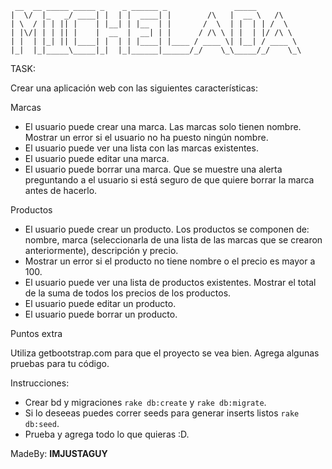  ```
  __  __ _____ _____ _    _ ______ _               _____          
 |  \/  |_   _/ ____| |  | |  ____| |        /\   |  __ \   /\    
 | \  / | | || |    | |__| | |__  | |       /  \  | |  | | /  \   
 | |\/| | | || |    |  __  |  __| | |      / /\ \ | |  | |/ /\ \  
 | |  | |_| || |____| |  | | |____| |____ / ____ \| |__| / ____ \ 
 |_|  |_|_____\_____|_|  |_|______|______/_/    \_\_____/_/    \_\
```                                                       
TASK:

Crear una aplicación web con las siguientes características:

Marcas

- El usuario puede crear una marca. Las marcas solo tienen nombre. Mostrar un error si el usuario no ha puesto ningún nombre.
- El usuario puede ver una lista con las marcas existentes.
- El usuario puede editar una marca.
- El usuario puede borrar una marca. Que se muestre una alerta preguntando a el usuario si está seguro de que quiere borrar la marca antes de hacerlo.

Productos

- El usuario puede crear un producto. Los productos se componen de: nombre, marca (seleccionarla de una lista de las marcas que se crearon anteriormente), descripción y precio.
- Mostrar un error si el producto no tiene nombre o el precio es mayor a 100.
- El usuario puede ver una lista de productos existentes. Mostrar el total de la suma de todos los precios de los productos.
- El usuario puede editar un producto.
- El usuario puede borrar un producto.

Puntos extra

Utiliza getbootstrap.com para que el proyecto se vea bien.
Agrega algunas pruebas para tu código.

Instrucciones:
 - Crear bd y migraciones `rake db:create` y `rake db:migrate`.
 - Si lo deseeas puedes correr seeds para generar inserts listos `rake db:seed`.
 - Prueba y agrega todo lo que quieras :D.
 
MadeBy: **IMJUSTAGUY**
